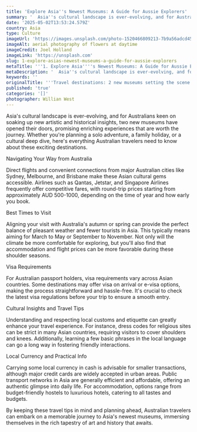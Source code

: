 ```yaml
---
title: 'Explore Asia''s Newest Museums: A Guide for Aussie Explorers'
summary: '  Asia''s cultural landscape is ever-evolving, and for Australians keen on soaking up new artistic and historical insights, two new museums have opened t...'
date: '2025-05-02T13:53:24.579Z'
country: Asia
type: Culture
imageUrl: 'https://images.unsplash.com/photo-1520466809213-7b9a56adcd45'
imageAlt: aerial photography of flowers at daytime
imageCredit: Joel Holland
imageLink: 'https://unsplash.com'
slug: 1-explore-asias-newest-museums-a-guide-for-aussie-explorers
metaTitle: '''1. Explore Asia''''s Newest Museums: A Guide for Aussie Explorers'''
metaDescription: '  Asia''s cultural landscape is ever-evolving, and for Australians keen on soaking up new artistic and historical insights, two new museums have opened t...'
keywords: ''
originalTitle: '''Travel destinations: 2 new museums setting the scene in Asia - ArtsHub'''
published: 'true'
categories: '[]'
photographer: Willian West
---
```







Asia's cultural landscape is ever-evolving, and for Australians keen on soaking up new artistic and historical insights, two new museums have opened their doors, promising enriching experiences that are worth the journey. Whether you're planning a solo adventure, a family holiday, or a cultural deep dive, here's everything Australian travelers need to know about these exciting destinations.

Navigating Your Way from Australia

Direct flights and convenient connections from major Australian cities like Sydney, Melbourne, and Brisbane make these Asian cultural gems accessible. Airlines such as Qantas, Jetstar, and Singapore Airlines frequently offer competitive fares, with round-trip prices starting from approximately AUD 500-1000, depending on the time of year and how early you book.

Best Times to Visit

Aligning your visit with Australia's autumn or spring can provide the perfect balance of pleasant weather and fewer tourists in Asia. This typically means aiming for March to May or September to November. Not only will the climate be more comfortable for exploring, but you'll also find that accommodation and flight prices can be more favorable during these shoulder seasons.

Visa Requirements

For Australian passport holders, visa requirements vary across Asian countries. Some destinations may offer visa on arrival or e-visa options, making the process straightforward and hassle-free. It's crucial to check the latest visa regulations before your trip to ensure a smooth entry.

Cultural Insights and Travel Tips

Understanding and respecting local customs and etiquette can greatly enhance your travel experience. For instance, dress codes for religious sites can be strict in many Asian countries, requiring visitors to cover shoulders and knees. Additionally, learning a few basic phrases in the local language can go a long way in fostering friendly interactions.

Local Currency and Practical Info

Carrying some local currency in cash is advisable for smaller transactions, although major credit cards are widely accepted in urban areas. Public transport networks in Asia are generally efficient and affordable, offering an authentic glimpse into daily life. For accommodation, options range from budget-friendly hostels to luxurious hotels, catering to all tastes and budgets.

By keeping these travel tips in mind and planning ahead, Australian travelers can embark on a memorable journey to Asia's newest museums, immersing themselves in the rich tapestry of art and history that awaits.
